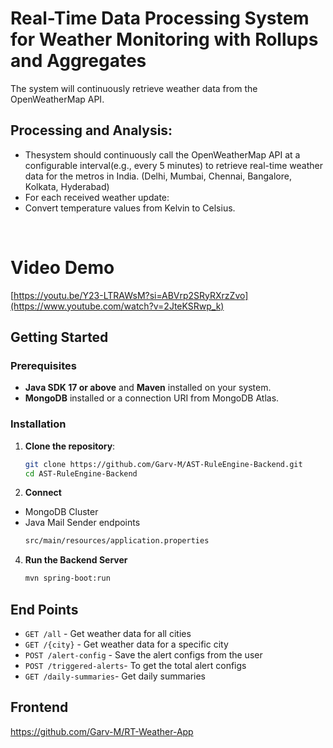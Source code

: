 # Real-Time Data Processing System for Weather Monitoring with Rollups and Aggregates
The system will continuously retrieve weather data from the OpenWeatherMap API.<br>

## Processing and Analysis:
- Thesystem should continuously call the OpenWeatherMap API at a configurable interval(e.g., every 5 minutes) to retrieve real-time weather data for the metros in India. (Delhi, Mumbai, Chennai, Bangalore, Kolkata, Hyderabad)
- For each received weather update:
- Convert temperature values from Kelvin to Celsius.
<br>

# Video Demo
[https://youtu.be/Y23-LTRAWsM?si=ABVrp2SRyRXrzZvo](https://www.youtube.com/watch?v=2JteKSRwp_k)

## Getting Started

### Prerequisites
- **Java SDK 17 or above** and **Maven** installed on your system.
- **MongoDB** installed or a connection URI from MongoDB Atlas.

### Installation

1. **Clone the repository**:
   ```bash
   git clone https://github.com/Garv-M/AST-RuleEngine-Backend.git
   cd AST-RuleEngine-Backend

2. **Connect**
- MongoDB Cluster
- Java Mail Sender endpoints
   ```bash
   src/main/resources/application.properties
4. **Run the Backend Server**
   ```bash
   mvn spring-boot:run

## End Points
- `GET /all` - Get weather data for all cities</br>
- `GET /{city}` - Get weather data for a specific city</br>
- `POST /alert-config` - Save the alert configs from the user</br>
- `POST /triggered-alerts`- To get the total alert configs</br>
- `GET /daily-summaries`- Get daily summaries</br>

## Frontend
https://github.com/Garv-M/RT-Weather-App
